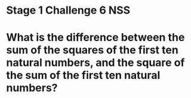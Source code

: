 # Stage 1 Challenge 6 NSS
# What is the difference between the sum of the squares of the first ten natural numbers, and the square of the sum of the first ten natural numbers?


